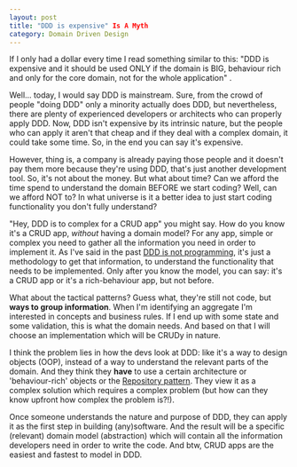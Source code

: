 ```yaml
---
layout: post
title: "DDD is expensive" Is A Myth 
category: Domain Driven Design
---
```


If I only had a dollar every time I read something similar to this: "DDD is expensive and it should be used ONLY if the domain is BIG, behaviour rich and only for the core domain, not for the whole application" .

Well... today, I would say DDD is mainstream. Sure, from the crowd of people "doing DDD" only a minority actually does DDD, but nevertheless, there are plenty of experienced developers or architects who can properly apply DDD. Now, DDD isn't expensive by its intrinsic nature, but the people who can apply it aren't that cheap and if they deal with a complex domain, it could take some time. So, in the end you can say it's expensive.

However, thing is, a company is already paying those people and it doesn't pay them more because they're using DDD, that's just another development tool. So, it's not about the money. But what about time? Can we afford the time spend to understand the domain BEFORE we start coding? Well, can we afford NOT to? In what universe is it a better idea to just start coding functionality you don't fully understand?     

"Hey, DDD is to complex for a CRUD app" you might say. How do you know it's a CRUD app, _without_ having a domain model? For any app, simple or complex you need to gather all the information you need in order to implement it. As I've said in the past [DDD is not programming](https://t.co/aLAf0Dbx4r), it's just a methodology to get that information, to understand the functionality that needs to be implemented. Only after you know the model, you can say: it's a CRUD app or it's a rich-behaviour app, but not before.

What about the tactical patterns? Guess what, they're still not code, but **ways to group information**. When I'm identifying an aggregate I'm interested in concepts and business rules. If I end up with some state and some validation, this is what the domain needs. And based on that I will choose an implementation which will be CRUDy in nature.

I think the problem lies in how the devs look at DDD: like it's a way to design objects (OOP), instead of a way to understand the relevant parts of the domain. And they think they **have** to use a certain architecture or 'behaviour-rich' objects or the [Repository pattern](http://blog.sapiensworks.com/post/2014/06/02/The-Repository-Pattern-For-Dummies.aspx). They view it as a complex solution which requires a complex problem (but how can they know upfront how complex the problem is?!).

Once someone understands the nature and purpose of DDD, they can apply it as the first step in building (any)software. And the result will be a specific (relevant) domain model (abstraction) which will contain all the information developers need in order to write the code. And btw, CRUD apps are the easiest and fastest to model in DDD.
